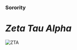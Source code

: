 ### Sorority
# **_Zeta Tau Alpha_**
![ZTA](https://i.pinimg.com/originals/27/3d/26/273d267579247c1f0d7be99ccfc12142.jpg)
